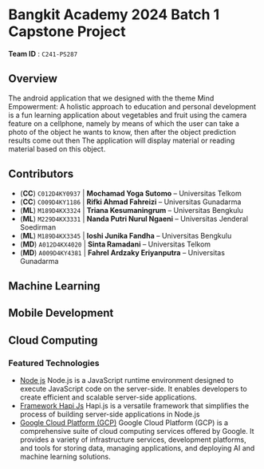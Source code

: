 # Bangkit Academy 2024 Batch 1 Capstone Project

**Team ID** : `C241-PS287`

## Overview

The android application that we designed with the theme Mind Empowerment: A holistic approach to education and personal development is a fun learning application about vegetables and fruit using the camera feature on a cellphone, namely by means of which the user can take a photo of the object he wants to know, then after the object prediction results come out then The application will display material or reading material based on this object.

## Contributors

- (**CC**) `C012D4KY0937` | **Mochamad Yoga Sutomo** – Universitas Telkom
- (**CC**) `C009D4KY1186` | **Rifki Ahmad Fahreizi** – Universitas Gunadarma
- (**ML**) `M189D4KX3324` | **Triana Kesumaningrum** – Universitas Bengkulu
- (**ML**) `M229D4KX3331` | **Nanda Putri Nurul Ngaeni** – Universitas Jenderal Soedirman
- (**ML**) `M189D4KX3345` | **Ioshi Junika Fandha** – Universitas Bengkulu
- (**MD**) `A012D4KX4020` | **Sinta Ramadani** – Universitas Telkom
- (**MD**) `A009D4KY4381` | **Fahrel Ardzaky Eriyanputra** – Universitas Gunadarma

## Machine Learning

## Mobile Development

## Cloud Computing
### Featured Technologies
* [Node js](https://nodejs.org/en/) Node.js is a JavaScript runtime environment designed to execute JavaScript code on the server-side. It enables developers to create efficient and scalable server-side applications.
* [Framework Hapi Js](https://hapi.dev/) Hapi.js is a versatile framework that simplifies the process of building server-side applications in Node.js
* [Google Cloud Platform (GCP)](https://cloud.google.com/gcp/) Google Cloud Platform (GCP) is a comprehensive suite of cloud computing services offered by Google. It provides a variety of infrastructure services, development platforms, and tools for storing data, managing applications, and deploying AI and machine learning solutions.
